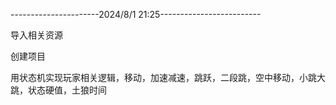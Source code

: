 ----------------------2024/8/1  21:25-------------------------

导入相关资源

创建项目

用状态机实现玩家相关逻辑，移动，加速减速，跳跃，二段跳，空中移动，小跳大跳，状态硬值，土狼时间